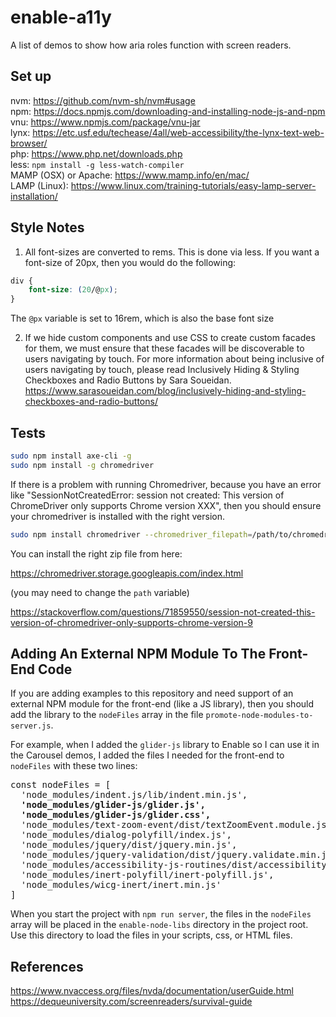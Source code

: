 # enable-a11y

A list of demos to show how aria roles function with screen readers.

## Set up

nvm: https://github.com/nvm-sh/nvm#usage  
npm: https://docs.npmjs.com/downloading-and-installing-node-js-and-npm  
vnu: https://www.npmjs.com/package/vnu-jar  
lynx: https://etc.usf.edu/techease/4all/web-accessibility/the-lynx-text-web-browser/  
php: https://www.php.net/downloads.php  
less: `npm install -g less-watch-compiler`  
MAMP (OSX) or Apache: https://www.mamp.info/en/mac/  
LAMP (Linux): https://www.linux.com/training-tutorials/easy-lamp-server-installation/

## Style Notes

1. All font-sizes are converted to rems. This is done via less.  If you want a font-size of 20px, then you would do the following:

```css
div {
    font-size: (20/@px);
}
```

The `@px` variable is set to 16rem, which is also the base font size

2. If we hide custom components and use CSS to create custom facades for them, we must ensure that these facades will be discoverable to users navigating by touch. For more information about being inclusive of users navigating by touch, please read Inclusively Hiding & Styling Checkboxes and Radio Buttons by Sara Soueidan. https://www.sarasoueidan.com/blog/inclusively-hiding-and-styling-checkboxes-and-radio-buttons/

## Tests

```bash
sudo npm install axe-cli -g
sudo npm install -g chromedriver
```

If there is a problem with running Chromedriver, because you have an error like "SessionNotCreatedError: session not created: This version of ChromeDriver only supports Chrome version XXX", then you should ensure your chromedriver is installed with the right version.

```bash
sudo npm install chromedriver --chromedriver_filepath=/path/to/chromedriver_mac64.zip
```

You can install the right zip file from here:

https://chromedriver.storage.googleapis.com/index.html

(you may need to change the `path` variable)

https://stackoverflow.com/questions/71859550/session-not-created-this-version-of-chromedriver-only-supports-chrome-version-9

## Adding An External NPM Module To The Front-End Code

If you are adding examples to this repository and need support of an external NPM module for the front-end (like a JS library), then you should add the library to the `nodeFiles` array in the file `promote-node-modules-to-server.js`.  

For example, when I added the `glider-js` library to Enable so I can use it in the Carousel demos, I added the files I needed for the front-end to `nodeFiles` with these two lines:

<pre>
const nodeFiles = [
  'node_modules/indent.js/lib/indent.min.js',
  <b>'node_modules/glider-js/glider.js',
  'node_modules/glider-js/glider.css',</b>
  'node_modules/text-zoom-event/dist/textZoomEvent.module.js',
  'node_modules/dialog-polyfill/index.js',
  'node_modules/jquery/dist/jquery.min.js',
  'node_modules/jquery-validation/dist/jquery.validate.min.js',
  'node_modules/accessibility-js-routines/dist/accessibility.module.js',
  'node_modules/inert-polyfill/inert-polyfill.js',
  'node_modules/wicg-inert/inert.min.js'
]
</pre>

When you start the project with `npm run server`, the files in the `nodeFiles` array will be placed in the `enable-node-libs` directory in the project root.  Use this directory to load the files in your scripts, css, or HTML files.


## References

https://www.nvaccess.org/files/nvda/documentation/userGuide.html  
https://dequeuniversity.com/screenreaders/survival-guide
